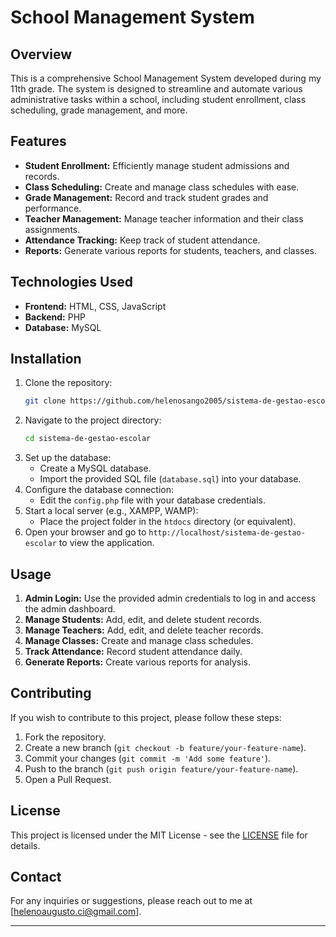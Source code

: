 # School Management System

## Overview
This is a comprehensive School Management System developed during my 11th grade. The system is designed to streamline and automate various administrative tasks within a school, including student enrollment, class scheduling, grade management, and more.

## Features
- **Student Enrollment:** Efficiently manage student admissions and records.
- **Class Scheduling:** Create and manage class schedules with ease.
- **Grade Management:** Record and track student grades and performance.
- **Teacher Management:** Manage teacher information and their class assignments.
- **Attendance Tracking:** Keep track of student attendance.
- **Reports:** Generate various reports for students, teachers, and classes.

## Technologies Used
- **Frontend:** HTML, CSS, JavaScript
- **Backend:** PHP
- **Database:** MySQL

## Installation
1. Clone the repository:
    ```bash
    git clone https://github.com/helenosango2005/sistema-de-gestao-escolar.git
    ```
2. Navigate to the project directory:
    ```bash
    cd sistema-de-gestao-escolar
    ```
3. Set up the database:
    - Create a MySQL database.
    - Import the provided SQL file (`database.sql`) into your database.
4. Configure the database connection:
    - Edit the `config.php` file with your database credentials.
5. Start a local server (e.g., XAMPP, WAMP):
    - Place the project folder in the `htdocs` directory (or equivalent).
6. Open your browser and go to `http://localhost/sistema-de-gestao-escolar` to view the application.

## Usage
1. **Admin Login:** Use the provided admin credentials to log in and access the admin dashboard.
2. **Manage Students:** Add, edit, and delete student records.
3. **Manage Teachers:** Add, edit, and delete teacher records.
4. **Manage Classes:** Create and manage class schedules.
5. **Track Attendance:** Record student attendance daily.
6. **Generate Reports:** Create various reports for analysis.

## Contributing
If you wish to contribute to this project, please follow these steps:
1. Fork the repository.
2. Create a new branch (`git checkout -b feature/your-feature-name`).
3. Commit your changes (`git commit -m 'Add some feature'`).
4. Push to the branch (`git push origin feature/your-feature-name`).
5. Open a Pull Request.

## License
This project is licensed under the MIT License - see the [LICENSE](LICENSE) file for details.

## Contact
For any inquiries or suggestions, please reach out to me at [helenoaugusto.ci@gmail.com].

---
